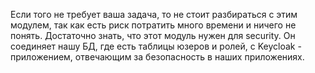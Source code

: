 Если того не требует ваша задача, то не стоит разбираться с этим модулем, так как есть риск потратить много времени и ничего не понять.
Достаточно знать, что этот модуль нужен для security. Он соединяет нашу БД, где есть таблицы юзеров и ролей, с Keycloak - приложением, отвечающим за безопасность в наших приложениях.